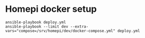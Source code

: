 # Homepi docker setup

```
ansible-playbook deploy.yml
ansible-playbook --limit dev --extra-vars="compose=/srv/homepi/dev/docker-compose.yml" deploy.yml
```
